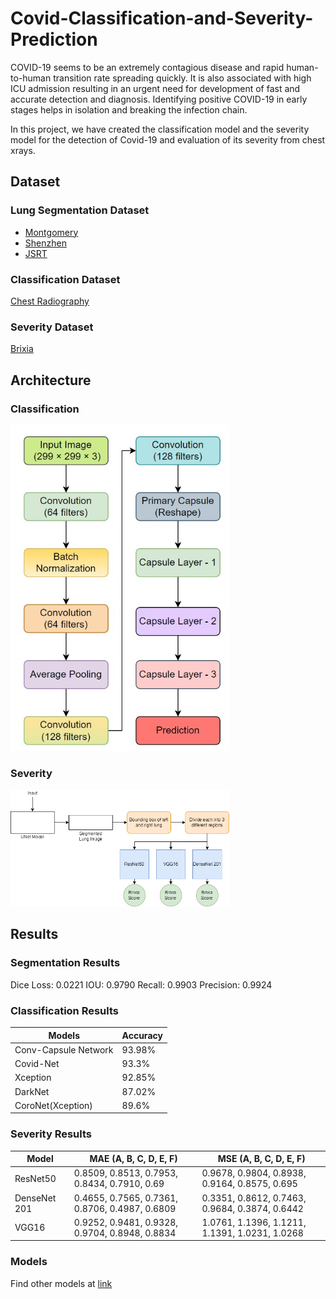 # Covid-Classification-and-Severity-Prediction

COVID-19 seems to be an extremely contagious disease and rapid human-to-human transition rate spreading quickly.
It is also associated with high ICU admission resulting in an urgent need for development of fast and accurate detection and diagnosis.
Identifying positive COVID-19 in early stages helps in isolation and breaking the infection chain.

In this project, we have created the classification model and the severity model for the detection of Covid-19 and evaluation of its severity from chest xrays.

## Dataset

### Lung Segmentation Dataset

* [Montgomery](https://data.lhncbc.nlm.nih.gov/public/Tuberculosis-Chest-X-ray-Datasets/Montgomery-County-CXR-Set/MontgomerySet/index.htmlhttps://data.lhncbc.nlm.nih.gov/public/Tuberculosis-Chest-X-ray-Datasets/Montgomery-County-CXR-Set/MontgomerySet/index.html)
* [Shenzhen](https://data.lhncbc.nlm.nih.gov/public/Tuberculosis-Chest-X-ray-Datasets/Shenzhen-Hospital-CXR-Set/index.html)
* [JSRT](http://db.jsrt.or.jp/eng.php)

### Classification Dataset

[Chest Radiography](https://www.kaggle.com/datasets/tawsifurrahman/covid19-radiography-database)

### Severity Dataset

[Brixia](https://brixia.github.io/)


## Architecture

### Classification

<img src="https://github.com/EkanshNishad/Covid-Classification-and-Severity-Prediction/blob/main/images/image8.jpg?raw=true" width="350">

### Severity

<img src="https://github.com/EkanshNishad/Covid-Classification-and-Severity-Prediction/blob/main/images/image9.png?raw=true" width="350">



## Results

### Segmentation Results

Dice Loss: 0.0221
IOU: 0.9790
Recall: 0.9903
Precision: 0.9924

### Classification Results

| Models               | Accuracy |
|----------------------|----------|
| Conv-Capsule Network | 93.98%   |
| Covid-Net            | 93.3%    |
| Xception             | 92.85%   |
| DarkNet              | 87.02%   |
| CoroNet(Xception)    | 89.6%    |

### Severity Results

| Model         | MAE (A, B, C, D, E, F)                          | MSE (A, B, C, D, E, F)                          |
|---------------|-------------------------------------------------|-------------------------------------------------|
| ResNet50      | 0.8509, 0.8513, 0.7953, 0.8434, 0.7910, 0.69    | 0.9678, 0.9804, 0.8938, 0.9164, 0.8575, 0.695   |
| DenseNet 201  | 0.4655, 0.7565, 0.7361, 0.8706, 0.4987, 0.6809  | 0.3351, 0.8612, 0.7463, 0.9684, 0.3874, 0.6442  |
| VGG16         | 0.9252, 0.9481,  0.9328, 0.9704, 0.8948, 0.8834 | 1.0761, 1.1396, 1.1211, 1.1391, 1.0231, 1.0268  |

### Models

Find other models at [link](https://drive.google.com/drive/folders/1iaLxMkzMKdV_FXPhbJW8TN2LVK_GU-oV?usp=sharing)




